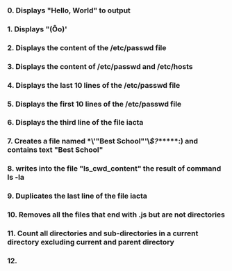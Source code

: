 ### 0. Displays "Hello, World" to output
### 1. Displays "(Ôo)' 
### 2. Displays the content of the /etc/passwd file
### 3. Displays the content of /etc/passwd and /etc/hosts
### 4. Displays the last 10 lines of the /etc/passwd file
### 5. Displays the first 10 lines of the /etc/passwd file
### 6. Displays the third line of the file iacta
### 7. Creates a file named \*\\'"Best School"\'\\*$\?*\*\*\*\*\*:) and contains text "Best School"
### 8. writes into the file "ls_cwd_content" the result of command ls -la
### 9. Duplicates the last line of the file iacta
### 10. Removes all the files that end with .js but are not directories
### 11. Count all directories and sub-directories in a current directory excluding current and parent directory
### 12. 
